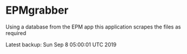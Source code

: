 # EPMgrabber
Using a database from the EPM app this application scrapes the files as required


Latest backup: Sun Sep 8 05:00:01 UTC 2019
